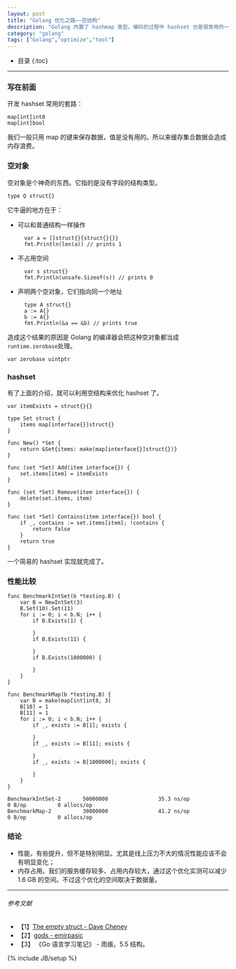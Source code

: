 ```yaml
---
layout: post
title: "Golang 优化之路——空结构"
description: "Golang 内置了 hashmap 类型。编码的过程中 hashset 也是很常用的一种数据结构。我们如何使用内置的 hashmap 来封装一个高效的 hashset？"
category: "golang"
tags: ["Golang","optimize","tool"]
---
```


* 目录
{:toc}

---

### 写在前面

开发 hashset 常用的套路：

	map[int]int8
	map[int]bool

我们一般只用 map 的键来保存数据，值是没有用的。所以来缓存集合数据会造成内存浪费。

### 空对象

空对象是个神奇的东西。它指的是没有字段的结构类型。

	type Q struct{}
	
它牛逼的地方在于：

+ 可以和普通结构一样操作

		var a = []struct{}{struct{}{}}
		fmt.Println(len(a)) // prints 1

+ 不占用空间

		var s struct{}
		fmt.Println(unsafe.Sizeof(s)) // prints 0

+ 声明两个空对象，它们指向同一个地址

		type A struct{}
		a := A{}
		b := A{}
		fmt.Println(&a == &b) // prints true
	
造成这个结果的原因是 Golang 的编译器会把这种空对象都当成`runtime.zerobase`处理。

	var zerobase uintptr


### hashset

有了上面的介绍，就可以利用空结构来优化 hashset 了。

	var itemExists = struct{}{}

	type Set struct {
		items map[interface{}]struct{}
	}
	
	func New() *Set {
		return &Set{items: make(map[interface{}]struct{})}
	}

	func (set *Set) Add(item interface{}) {
		set.items[item] = itemExists
	}
	
	func (set *Set) Remove(item interface{}) {
		delete(set.items, item)
	}

	func (set *Set) Contains(item interface{}) bool {
		if _, contains := set.items[item]; !contains {
			return false
		}
		return true
	}
	
一个简易的 hashset 实现就完成了。

### 性能比较

	func BenchmarkIntSet(b *testing.B) {
		var B = NewIntSet(3)
		B.Set(10).Set(11)
		for i := 0; i < b.N; i++ {
			if B.Exists(1) {

			}
			if B.Exists(11) {

			}
			if B.Exists(1000000) {

			}
		}
	}

	func BenchmarkMap(b *testing.B) {
		var B = make(map[int]int8, 3)
		B[10] = 1
		B[11] = 1
		for i := 0; i < b.N; i++ {
			if _, exists := B[1]; exists {

			}
			if _, exists := B[11]; exists {

			}
			if _, exists := B[1000000]; exists {

			}
		}
	}
	
	BenchmarkIntSet-2       50000000                35.3 ns/op             0 B/op          0 allocs/op
	BenchmarkMap-2          30000000                41.2 ns/op             0 B/op          0 allocs/op
	
### 结论

+ 性能，有些提升，但不是特别明显。尤其是线上压力不大的情况性能应该不会有明显变化；
+ 内存占用。我们的服务缓存较多、占用内存较大，通过这个优化实测可以减少 1.6 GB 的空间。不过这个优化的空间取决于数据量。

---

###### *参考文献*
+ 【1】[The empty struct - Dave Cheney](https://dave.cheney.net/2014/03/25/the-empty-struct)
+ 【2】[gods - emirpasic](https://github.com/emirpasic/gods/blob/master/sets/hashset/hashset.go)
+ 【3】 《Go 语言学习笔记》 - 雨痕。5.5 结构。

{% include JB/setup %}
